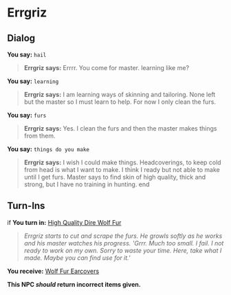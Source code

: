 # Errgriz
## Dialog

**You say:** `hail`



>**Errgriz says:** Errrr.  You come for master. learning like me?

**You say:** `learning`



>**Errgriz says:** I am learning ways of skinning and tailoring.  None left but the master so I must learn to help.  For now I only clean the furs.

**You say:** `furs`



>**Errgriz says:** Yes. I clean the furs and then the master makes things from them.

**You say:** `things do you make`



>**Errgriz says:** I wish I could make things. Headcoverings, to keep cold from head is what I want to make. I think I ready but not able to make until I get furs. Master says to find skin of high quality, thick and strong, but I have no training in hunting.
end

## Turn-Ins





if **You turn in:** [High Quality Dire Wolf Fur](/item/30023)


>*Errgriz starts to cut and scrape the furs. He growls softly as he works and his master watches his progress. 'Grrr. Much too small. I fail. I not ready to work on my own. Sorry to waste your time. Here, take what I made. Maybe you can find use for it.'*


 **You receive:**  [Wolf Fur Earcovers](/item/30037) 

**This NPC *should* return incorrect items given.**
